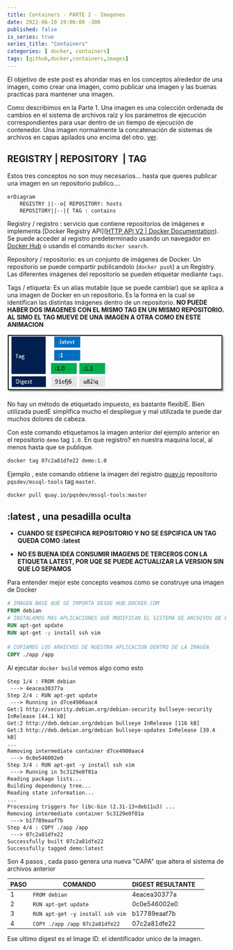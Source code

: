 ```yaml
---
title: Containers - PARTE 2 - Imagenes
date: 2022-06-10 19:00:00 -300
published: false
is_series: true
series_title: "Containers"
categories: [ docker, containers]
tags: [github,docker,containers,images]
---
```


El objetivo de este post es ahondar mas en los conceptos alrededor de una imagen, como crear una imagen, como publicar una imagen y las buenas practicas para mantener una imagen.

Como describimos en la Parte 1. Una imagen es una colección ordenada de cambios en el sistema de archivos raíz y los parámetros de ejecución correspondientes para usar dentro de un tiempo de ejecución de contenedor. Una imagen normalmente la concatenación de sistemas de archivos en capas apilados uno encima del otro. [ver](https://docs.docker.com/glossary/#container-image).


## REGISTRY | REPOSITORY  | TAG

Estos tres conceptos no son muy necesarios... hasta que queres publicar una imagen en un repositorio publico....

```mermaid
erDiagram
    REGISTRY ||--o{ REPOSITORY: hosts
    REPOSITORY||--|{ TAG : contains
```

Registry / registro : servicio que contiene repositorios de imágenes e implementa [Docker Registry API]([HTTP API V2 | Docker Documentation](https://docs.docker.com/registry/spec/api/)). Se puede acceder al registro predeterminado usando un navegador en [Docker Hub](https://hub.docker.com/) o usando el comando  `docker search`.

Repository / repositorio:  es un conjunto de imágenes de Docker. Un repositorio se puede compartir publicandolo (`docker push`) a un Registry. Las diferentes imágenes del repositorio se pueden etiquetar mediante `tags`.

Tags / etiqueta: Es un alias mutable (que se puede cambiar) que se aplica a una imagen de Docker en un repositorio. Es la forma en la cual se identifican las distintas imágenes dentro de un repositorio. **NO PUEDE HABER DOS IMAGENES CON EL MISMO TAG EN UN MISMO REPOSITORIO. AL SIMO EL TAG MUEVE DE UNA IMAGEN A OTRA COMO EN ESTE ANIMACION**

![docker image tags](/assets/img/docker_image_tag.gif)

No hay un método de etiquetado impuesto, es bastante flexiblE. Bien utilizada puedE simplifica mucho el despliegue y mal utilizada te puede dar muchos dolores de cabeza.

Con este comando etiquetamos la imagen anterior del ejemplo anterior en el repositorio `demo` tag `1.0`. En que registro? en nuestra maquina local, al menos hasta que se publique.

```bash
docker tag 07c2a81dfe22 demo:1.0
```

Ejemplo , este comando obtiene la imagen del registro [quay.io](https://quay.io) repositorio `pqsdev/mssql-tools` tag `master`.

```bash
docker pull quay.io/pqsdev/mssql-tools:master
```

## :latest , una pesadilla oculta

- **CUANDO SE ESPECIFICA REPOSITORIO Y NO SE ESPCIFICA UN TAG QUEDA COMO :latest**

- **NO ES BUENA IDEA CONSUMIR IMAGENS DE TERCEROS CON LA ETIQUETA LATEST, POR UQE SE PUEDE ACTUALIZAR LA VERSION SIN QUE LO SEPAMOS**


Para entender mejor este concepto veamos como se construye una imagen de Docker

```dockerfile
# IMAGEN BASE QUE SE IMPORTA DESDE HUB.DOCKER.COM
FROM debian
# INSTALAMOS MAS APLICACIONES QUE MODIFICAN EL SISTEMA DE ARCHIVOS DE LA IMAGEN BASE
RUN apt-get update
RUN apt-get -y install ssh vim

# COPIAMOS LOS ARHICVOS DE NUESTRA APLICACION DENTRO DE LA IMAGEN
COPY ./app /app
```

Al ejecutar `docker build` vemos algo como esto

```
Step 1/4 : FROM debian
 ---> 4eacea30377a
Step 2/4 : RUN apt-get update
 ---> Running in d7ce4900aac4
Get:1 http://security.debian.org/debian-security bullseye-security InRelease [44.1 kB]
Get:2 http://deb.debian.org/debian bullseye InRelease [116 kB]
Get:3 http://deb.debian.org/debian bullseye-updates InRelease [39.4 kB]
...
Removing intermediate container d7ce4900aac4
 ---> 0c0e546002e0
Step 3/4 : RUN apt-get -y install ssh vim
 ---> Running in 5c3129e0f01a
Reading package lists...
Building dependency tree...
Reading state information...
...
Processing triggers for libc-bin (2.31-13+deb11u3) ...
Removing intermediate container 5c3129e0f01a
 ---> b17789eaaf7b
Step 4/4 : COPY ./app /app
 ---> 07c2a81dfe22
Successfully built 07c2a81dfe22
Successfully tagged demo:latest
```

Son 4 pasos , cada paso genera una nueva "CAPA" que altera el sistema de archivos anterior

| PASO | COMANDO                          | DIGEST RESULTANTE |     |
| ---- | -------------------------------- | ----------------- | --- |
| 1    | `FROM debian`                    | 4eacea30377a      |     |
| 2    | `RUN apt-get update`             | 0c0e546002e0      |     |
| 3    | `RUN apt-get -y install ssh vim` | b17789eaaf7b      |     |
| 4    | `COPY ./app /app 07c2a81dfe22`   | 07c2a81dfe22      |     |

Ese ultimo digest es el Image ID. el identificador unico de la imagen.